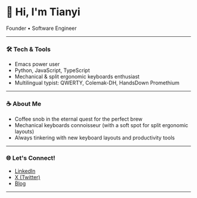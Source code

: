 # 👋 Hi, I'm Tianyi

Founder • Software Engineer

---

### 🛠️ Tech & Tools
- Emacs power user
- Python, JavaScript, TypeScript
- Mechanical & split ergonomic keyboards enthusiast
- Multilingual typist: QWERTY, Colemak-DH, HandsDown Promethium

---

### ☕️ About Me
- Coffee snob in the eternal quest for the perfect brew
- Mechanical keyboards connoisseur (with a soft spot for split ergonomic layouts)
- Always tinkering with new keyboard layouts and productivity tools

---

### 🌐 Let's Connect!
- [LinkedIn](https://www.linkedin.com/in/wangtianyi/)
- [X (Twitter)](https://x.com/tian_yi_wang)
- [Blog](http://search42.blog)

---

<!--
Want to feature a specific project? Let me know!
-->
